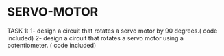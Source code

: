 # SERVO-MOTOR
TASK 1:
1- design a circuit that rotates a servo motor by 90 degrees.( code included)
2- design a circuit that rotates a servo motor using a potentiometer. (  code included)
